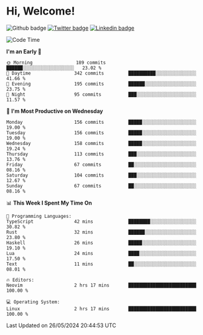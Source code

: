   # Hi, Welcome!
  ![Github badge](https://img.shields.io/github/followers/kraken-afk.svg?style=social&label=Follow&maxAge=2592000)
  [![Twitter badge](https://img.shields.io/badge/-Twitter-00acee?style=flat-square&logo=Twitter&logoColor=white)](https://twitter.com/trshppl)
  [![Linkedin badge](https://img.shields.io/badge/LinkedIn-0077B5?style=flat-square&logo=linkedin&logoColor=white)](https://www.linkedin.com/in/noveanrer)
<!--START_SECTION:waka-->
![Code Time](http://img.shields.io/badge/Code%20Time-223%20hrs%2039%20mins-blue)

**I'm an Early 🐤** 

```text
🌞 Morning                189 commits         ██████░░░░░░░░░░░░░░░░░░░   23.02 % 
🌆 Daytime                342 commits         ██████████░░░░░░░░░░░░░░░   41.66 % 
🌃 Evening                195 commits         ██████░░░░░░░░░░░░░░░░░░░   23.75 % 
🌙 Night                  95 commits          ███░░░░░░░░░░░░░░░░░░░░░░   11.57 % 
```
📅 **I'm Most Productive on Wednesday** 

```text
Monday                   156 commits         █████░░░░░░░░░░░░░░░░░░░░   19.00 % 
Tuesday                  156 commits         █████░░░░░░░░░░░░░░░░░░░░   19.00 % 
Wednesday                158 commits         █████░░░░░░░░░░░░░░░░░░░░   19.24 % 
Thursday                 113 commits         ███░░░░░░░░░░░░░░░░░░░░░░   13.76 % 
Friday                   67 commits          ██░░░░░░░░░░░░░░░░░░░░░░░   08.16 % 
Saturday                 104 commits         ███░░░░░░░░░░░░░░░░░░░░░░   12.67 % 
Sunday                   67 commits          ██░░░░░░░░░░░░░░░░░░░░░░░   08.16 % 
```


📊 **This Week I Spent My Time On** 

```text
💬 Programming Languages: 
TypeScript               42 mins             ████████░░░░░░░░░░░░░░░░░   30.82 % 
Rust                     32 mins             ██████░░░░░░░░░░░░░░░░░░░   23.80 % 
Haskell                  26 mins             █████░░░░░░░░░░░░░░░░░░░░   19.10 % 
Lua                      24 mins             ████░░░░░░░░░░░░░░░░░░░░░   17.50 % 
Text                     11 mins             ██░░░░░░░░░░░░░░░░░░░░░░░   08.01 % 

🔥 Editors: 
Neovim                   2 hrs 17 mins       █████████████████████████   100.00 % 

💻 Operating System: 
Linux                    2 hrs 17 mins       █████████████████████████   100.00 % 
```


 Last Updated on 26/05/2024 20:44:53 UTC
<!--END_SECTION:waka-->